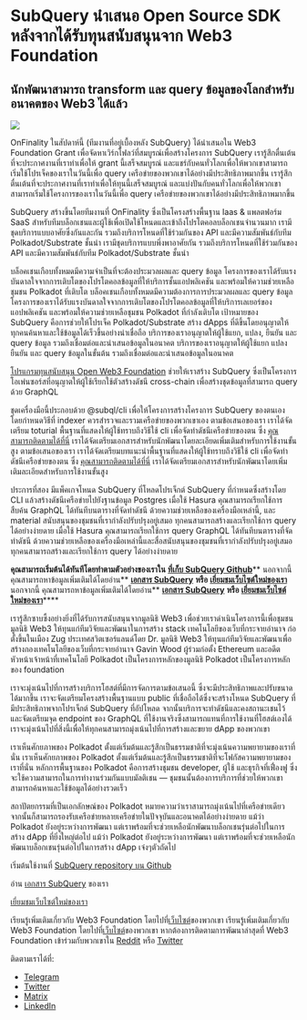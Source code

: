 # SubQuery นำเสนอ Open Source SDK หลังจากได้รับทุนสนับสนุนจาก Web3 Foundation

## นักพัฒนาสามารถ transform และ query ข้อมูลของโลกสำหรับอนาคตของ Web3 ได้แล้ว

![](https://miro.medium.com/max/1400/1*f9Jw37LjUGu8P8W39cjDYw.png)

OnFinality ในสัปดาห์นี้ (ทีมงานที่อยู่เบื้องหลัง SubQuery) ได้นำเสนอใน Web3 Foundation Grant เพื่อจัดหาเวิร์กโฟลว์ที่สมบูรณ์เพื่อสร้างโครงการ SubQuery เรารู้สึกตื่นเต้นที่จะประกาศงานที่เราทำเพื่อให้ grant นี้เสร็จสมบูรณ์ และแชร์กับคนทั่วโลกเพื่อให้พวกเขาสามารถเริ่มใช้โปรเจ็คของเราในวันนี้เพื่อ query เครือข่ายของพวกเขาได้อย่างมีประสิทธิภาพมากขึ้น เรารู้สึกตื่นเต้นที่จะประกาศงานที่เราทำเพื่อให้ทุนนี้เสร็จสมบูรณ์ และแบ่งปันกับคนทั่วโลกเพื่อให้พวกเขาสามารถเริ่มใช้โครงการของเราในวันนี้เพื่อ query เครือข่ายของพวกเขาได้อย่างมีประสิทธิภาพมากขึ้น

SubQuery สร้างขึ้นโดยทีมงานที่ OnFinality ซึ่งเป็นโครงสร้างพื้นฐาน Iaas & แพลตฟอร์ม SaaS สำหรับทีมบล็อกเชนและผู้ใช้เพื่อเปิดใช้โหนดและเข้าถึงโปรโตคอลบล็อกเชนจำนวนมาก เรามีชุดบริการแบบอาศัยซึ่งกันและกัน รวมถึงบริการโหนดที่ใช้ร่วมกันของ API และมีความสัมพันธ์กับทีม Polkadot/Substrate ชั้นนำ เรามีชุดบริการแบบพึ่งพาอาศัยกัน รวมถึงบริการโหนดที่ใช้ร่วมกันของ API และมีความสัมพันธ์กับทีม Polkadot/Substrate ชั้นนำ

บล็อคเชนเกือบทั้งหมดมีความจำเป็นที่จะต้องประมวลผลและ query ข้อมูล โครงการของเราได้รับแรงบันดาลใจจากการเติบโตของโปรโตคอลข้อมูลที่ให้บริการชั้นแอปพลิเคชัน และพร้อมให้ความช่วยเหลือชุมชน Polkadot ที่เติบโต บล็อคเชนเกือบทั้งหมดมีความต้องการการประมวลผลและ query ข้อมูล โครงการของเราได้รับแรงบันดาลใจจากการเติบโตของโปรโตคอลข้อมูลที่ให้บริการเลเยอร์ของแอปพลิเคชัน และพร้อมให้ความช่วยเหลือชุมชน Polkadot ที่กำลังเติบโต เป้าหมายของ SubQuery คือการช่วยให้โปรเจ็ค Polkadot/Substrate สร้าง dApps ที่ดีขึ้นโดยอนุญาตให้ทุกคนค้นหาและใช้ข้อมูลได้เร็วขึ้นอย่างน่าเชื่อถือ บริการของเราอนุญาตให้ผู้ใช้แยก, แปลง, ยืนยัน และ query ข้อมูล รวมถึงเชื่อมต่อและนำเสนอข้อมูลในอนาคต บริการของเราอนุญาตให้ผู้ใช้แยก แปลง ยืนยัน และ query ข้อมูลในขั้นต้น รวมถึงเชื่อมต่อและนำเสนอข้อมูลในอนาคต

[โปรแกรมทุนสนับสนุน Open Web3 Foundation](https://github.com/w3f/Open-Grants-Program/pull/136) ช่วยให้เราสร้าง SubQuery ซึ่งเป็นโครงการโอเพ่นซอร์สที่อนุญาตให้ผู้ใช้เรียกใช้ตัวสร้างดัชนี cross-chain เพื่อสร้างชุดข้อมูลที่สามารถ query ด้วย GraphQL

ชุดเครื่องมือนี้ประกอบด้วย @subql/cli เพื่อให้โครงการสร้างโครงการ SubQuery ของตนเอง โดยกำหนดวิธีที่ indexer ควรสำรวจและรวมเครือข่ายของพวกเขาเอง ตามข้อเสนอของเรา เราได้จัดเตรียม toturial พื้นฐานที่แสดงให้ผู้ใช้ทราบถึงวิธีใช้ cli เพื่อจัดทำดัชนีเครือข่ายของตน ซึ่ง [คุณสามารถติดตามได้ที่นี่](https://doc.subquery.network/quickstart.html) เราได้จัดเตรียมเอกสารสำหรับนักพัฒนาโดยละเอียดเพิ่มเติมสำหรับการใช้งานขั้นสูง ตามข้อเสนอของเรา เราได้จัดเตรียมบทแนะนำพื้นฐานที่แสดงให้ผู้ใช้ทราบถึงวิธีใช้ cli เพื่อจัดทำดัชนีเครือข่ายของตน ซึ่ง [คุณสามารถติดตามได้ที่นี่](https://doc.subquery.network/quickstart.html) เราได้จัดเตรียมเอกสารสำหรับนักพัฒนาโดยเพิ่มเติมละเอียดสำหรับการใช้งานขั้นสูง

ประการที่สอง มีแพ็คเกจโหนด SubQuery ที่โหลดโปรเจ็กต์ SubQuery ที่กำหนดซึ่งสร้างโดย CLI แล้วสร้างดัชนีเครือข่ายไปยังฐานข้อมูล Postgres เมื่อใช้ Hasura คุณสามารถเรียกใช้การสืบค้น GraphQL ได้ทันทีบนตารางที่จัดทำดัชนี ด้วยความช่วยเหลือของเครื่องมือเหล่านี้, และ material สนับสนุนของชุมชนที่เรากำลังปรับปรุงอยู่เสมอ ทุกคนสามารถสร้างและเรียกใช้การ query ได้อย่างง่ายดาย เมื่อใช้ Hasura คุณสามารถเรียกใช้การ query GraphQL ได้ทันทีบนตารางที่จัดทำดัชนี ด้วยความช่วยเหลือของเครื่องมือเหล่านี้และสื่อสนับสนุนของชุมชนที่เรากำลังปรับปรุงอยู่เสมอ ทุกคนสามารถสร้างและเรียกใช้การ query ได้อย่างง่ายดาย

**คุณสามารถเริ่มต้นได้ทันทีโดยทำตามตัวอย่างของเราใน** [**ที่เก็บ SubQuery Github**](https://github.com/OnFinality-io/subql)** นอกจากนี้ คุณสามารถหาข้อมูลเพิ่มเติมได้โดยอ่าน** [**เอกสาร SubQuery**](https://doc.subquery.network/) **หรือ** [**เยี่ยมชมเว็บไซต์ใหม่ของเรา**](https://subquery.network/) นอกจากนี้ คุณสามารถหาข้อมูลเพิ่มเติมได้โดยอ่าน** [**เอกสาร SubQuery**](https://doc.subquery.network/) **หรือ** [**เยี่ยมชมเว็บไซต์ใหม่ของเรา**](https://subquery.network/)****

เรารู้สึกซาบซึ้งอย่างยิ่งที่ได้รับการสนับสนุนจากมูลนิธิ Web3 เพื่อช่วยเราดำเนินโครงการนี้เพื่อชุมชน มูลนิธิ Web3 ให้ทุนแก่ทีมวิจัยและพัฒนาในการสร้าง stack เทคโนโลยีของเว็บที่กระจายอำนาจ ก่อตั้งขึ้นในเมือง Zug ประเทศสวิตเซอร์แลนด์โดย Dr. มูลนิธิ Web3 ให้ทุนแก่ทีมวิจัยและพัฒนาเพื่อสร้างกองเทคโนโลยีของเว็บที่กระจายอำนาจ Gavin Wood ผู้ร่วมก่อตั้ง Ethereum และอดีตหัวหน้าเจ้าหน้าที่เทคโนโลยี Polkadot เป็นโครงการหลักของมูลนิธิ Polkadot เป็นโครงการหลักของ foundation

เราจะมุ่งเน้นไปที่การสร้างบริการโฮสต์ที่มีการจัดการตามข้อเสนอนี้ ซึ่งจะมีประสิทธิภาพและปรับขนาดได้มากขึ้น เราจะจัดเตรียมโครงสร้างพื้นฐานแบบ public ที่เชื่อถือได้ซึ่งจะสร้างโหนด SubQuery ที่มีประสิทธิภาพจากโปรเจ็กต์ SubQuery ที่อัปโหลด จากนั้นบริการจะทำดัชนีและคงสถานะเชนไว้ และจัดเตรียมจุด endpoint ของ GraphQL ที่ใช้งานจริงซึ่งสามารถแทนที่การใช้งานที่โฮสต์เองได้ เราจะมุ่งเน้นไปที่สิ่งนี้เพื่อให้ทุกคนสามารถมุ่งเน้นไปที่การสร้างและขยาย dApp ของพวกเขา

เราเห็นศักยภาพของ Polkadot ตั้งแต่เริ่มต้นและรู้สึกเป็นธรรมชาติที่จะมุ่งเน้นความพยายามของเราที่นั่น เราเห็นศักยภาพของ Polkadot ตั้งแต่เริ่มต้นและรู้สึกเป็นธรรมชาติที่จะโฟกัสความพยายามของเราที่นั่น หลักการพื้นฐานของ Polkadot คือการสร้างชุมชน developer, ผู้ใช้ และธุรกิจที่เฟื่องฟู ซึ่งจะใช้ความสามารถในการทำงานร่วมกันแบบมัลติเชน — ชุมชนนั้นต้องการบริการที่ช่วยให้พวกเขาสามารถค้นหาและใช้ข้อมูลได้อย่างรวดเร็ว

สถาปัตยกรรมที่เป็นเอกลักษณ์ของ Polkadot หมายความว่าเราสามารถมุ่งเน้นไปที่เครือข่ายเดียว จากนั้นก็สามารถรองรับเครือข่ายหลายเครือข่ายในปัจจุบันและอนาคตได้อย่างง่ายดาย แม้ว่า Polkadot ยังอยู่ระหว่างการพัฒนา แต่เราพร้อมที่จะช่วยเหลือนักพัฒนาบล็อกเชนรุ่นต่อไปในการสร้าง dApp ที่ยิ่งใหญ่ต่อไป แม้ว่า Polkadot ยังอยู่ระหว่างการพัฒนา แต่เราพร้อมที่จะช่วยเหลือนักพัฒนาบล็อกเชนรุ่นต่อไปในการสร้าง dApp เจ๋งๆตัวถัดไป

เริ่มต้นใช้งานที่ [ SubQuery repository บน Github](https://github.com/OnFinality-io/subql)

อ่าน [เอกสาร SubQuery](https://doc.subquery.network/) ของเรา

[เยี่ยมชมเว็บไซต์ใหม่ของเรา](https://subquery.network/)

เรียนรู้เพิ่มเติมเกี่ยวกับ Web3 Foundation โดยไปที่[เว็บไซต์](https://web3.foundation/)ของพวกเขา เรียนรู้เพิ่มเติมเกี่ยวกับ Web3 Foundation โดยไปที่[เว็บไซต์](https://web3.foundation/)ของพวกเขา หากต้องการติดตามการพัฒนาล่าสุดที่ Web3 Foundation เข้าร่วมกับพวกเขาใน [Reddit](https://www.reddit.com/r/dot/) หรือ [Twitter](https://twitter.com/web3foundation)

ติดตามเราได้ที่:

-   [Telegram](https://t.me/subquerynetwork)
-   [Twitter](https://twitter.com/subquerynetwork)
-   [Matrix](https://matrix.to/#/%23subquery:matrix.org)
-   [LinkedIn](https://www.linkedin.com/company/subquery)